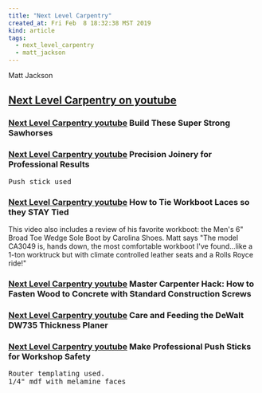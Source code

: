 ```yaml
---
title: "Next Level Carpentry"
created_at: Fri Feb  8 18:32:38 MST 2019
kind: article
tags:
  - next_level_carpentry
  - matt_jackson
---
```


Matt Jackson

<h2>
  <a href="https://www.youtube.com/channel/UCXRNHTVpEdhz9BIvomETGiQ/about" target="_blank">Next Level Carpentry on youtube</a>
</h2>

<h3>
  <a href="https://www.youtube.com/watch?v=cEUgNjT1nGU" target="_blank">Next Level Carpentry youtube</a>
  Build These Super Strong Sawhorses
</h3>

<h3>
  <a href="https://www.youtube.com/watch?v=hK1vz-aKe6c" target="_blank">Next Level Carpentry youtube</a>
  Precision Joinery for Professional Results
</h3>

<pre>
Push stick used
</pre>

<h3>
  <a href="https://www.youtube.com/watch?v=G_n6RNhjqr4" target="_blank">Next Level Carpentry youtube</a>
  How to Tie Workboot Laces so they STAY Tied
</h3>

This video also includes a review of his favorite workboot: the Men's
6" Broad Toe Wedge Sole Boot by Carolina Shoes. Matt says "The model
CA3049 is, hands down, the most comfortable workboot I've found...like
a 1-ton worktruck but with climate controlled leather seats and a Rolls
Royce ride!"

<h3>
  <a href="https://www.youtube.com/watch?v=G_n6RNhjqr4" target="_blank">Next Level Carpentry youtube</a>
  Master Carpenter Hack: How to Fasten Wood to Concrete with Standard Construction Screws
</h3>

<h3>
  <a href="https://www.youtube.com/watch?v=r_yEwlsYGbU" target="_blank">Next Level Carpentry youtube</a>
  Care and Feeding the DeWalt DW735 Thickness Planer
</h3>

<h3>
  <a href="https://www.youtube.com/watch?v=8h4OJHhSH8A" target="_blank">Next Level Carpentry youtube</a>
  Make Professional Push Sticks for Workshop Safety
</h3>

<pre>
Router templating used.
1/4" mdf with melamine faces
</pre>

<!--
html boilerplate fragments
<a href="" target="_blank"></a>
<a name=""></a>
<img src="" width="400px">
<ul>
  <li></li>
  <li><a href="" target="_blank"></a></li>
</ul>
<pre>
</pre>
<p style="margin-bottom: 2em;"></p>
<hr style="border: 0; height: 3px; background: #333; background-image: linear-gradient(to right, #ccc, #333, #ccc);">
<pre><code>
</code></pre>
<math xmlns='http://www.w3.org/1998/Math/MathML' display='block'>
</math>
:-->
